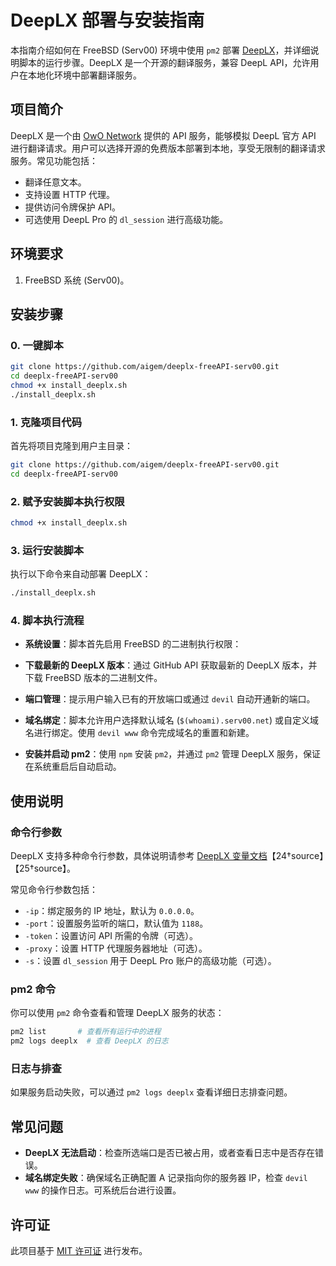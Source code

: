 # DeepLX 部署与安装指南

本指南介绍如何在 FreeBSD (Serv00) 环境中使用 `pm2` 部署 [DeepLX](https://deeplx.owo.network)，并详细说明脚本的运行步骤。DeepLX 是一个开源的翻译服务，兼容 DeepL API，允许用户在本地化环境中部署翻译服务。

## 项目简介

DeepLX 是一个由 [OwO Network](https://deeplx.owo.network) 提供的 API 服务，能够模拟 DeepL 官方 API 进行翻译请求。用户可以选择开源的免费版本部署到本地，享受无限制的翻译请求服务。常见功能包括：
- 翻译任意文本。
- 支持设置 HTTP 代理。
- 提供访问令牌保护 API。
- 可选使用 DeepL Pro 的 `dl_session` 进行高级功能。

## 环境要求

1. FreeBSD 系统 (Serv00)。


## 安装步骤

### 0. 一键脚本
```bash
git clone https://github.com/aigem/deeplx-freeAPI-serv00.git
cd deeplx-freeAPI-serv00
chmod +x install_deeplx.sh
./install_deeplx.sh
```

### 1. 克隆项目代码

首先将项目克隆到用户主目录：
```bash
git clone https://github.com/aigem/deeplx-freeAPI-serv00.git
cd deeplx-freeAPI-serv00
```

### 2. 赋予安装脚本执行权限
```bash
chmod +x install_deeplx.sh
```

### 3. 运行安装脚本
执行以下命令来自动部署 DeepLX：
```bash
./install_deeplx.sh
```

### 4. 脚本执行流程

- **系统设置**：脚本首先启用 FreeBSD 的二进制执行权限：

- **下载最新的 DeepLX 版本**：通过 GitHub API 获取最新的 DeepLX 版本，并下载 FreeBSD 版本的二进制文件。

- **端口管理**：提示用户输入已有的开放端口或通过 `devil` 自动开通新的端口。

- **域名绑定**：脚本允许用户选择默认域名 (`$(whoami).serv00.net`) 或自定义域名进行绑定。使用 `devil www` 命令完成域名的重置和新建。

- **安装并启动 pm2**：使用 `npm` 安装 `pm2`，并通过 `pm2` 管理 DeepLX 服务，保证在系统重启后自动启动。

## 使用说明

### 命令行参数
DeepLX 支持多种命令行参数，具体说明请参考 [DeepLX 变量文档](https://deeplx.owo.network/install/variables.html)【24†source】【25†source】。

常见命令行参数包括：

- `-ip`：绑定服务的 IP 地址，默认为 `0.0.0.0`。
- `-port`：设置服务监听的端口，默认值为 `1188`。
- `-token`：设置访问 API 所需的令牌（可选）。
- `-proxy`：设置 HTTP 代理服务器地址（可选）。
- `-s`：设置 `dl_session` 用于 DeepL Pro 账户的高级功能（可选）。

### pm2 命令
你可以使用 `pm2` 命令查看和管理 DeepLX 服务的状态：
```bash
pm2 list       # 查看所有运行中的进程
pm2 logs deeplx  # 查看 DeepLX 的日志
```

### 日志与排查
如果服务启动失败，可以通过 `pm2 logs deeplx` 查看详细日志排查问题。

## 常见问题

- **DeepLX 无法启动**：检查所选端口是否已被占用，或者查看日志中是否存在错误。
- **域名绑定失败**：确保域名正确配置 A 记录指向你的服务器 IP，检查 `devil www` 的操作日志。可系统后台进行设置。

## 许可证

此项目基于 [MIT 许可证](https://opensource.org/licenses/MIT) 进行发布。

